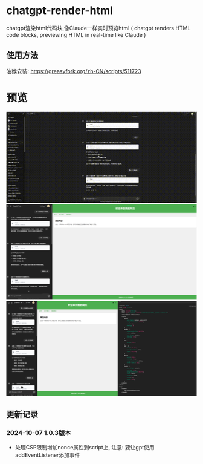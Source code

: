 # chatgpt-render-html
chatgpt渲染html代码块,像Claude一样实时预览html ( chatgpt renders HTML code blocks, previewing HTML in real-time like Claude )


## 使用方法

油猴安装: https://greasyfork.org/zh-CN/scripts/511723


# 预览
![Preview](./02a70547-2389-4e72-bbe6-6cf2fdfcc67b.gif)
![Preview](./image1.png)
![Preview](./image2.png)

## 更新记录

### 2024-10-07 1.0.3版本
- 处理CSP限制增加nonce属性到script上, 注意: 要让gpt使用addEventListener添加事件
